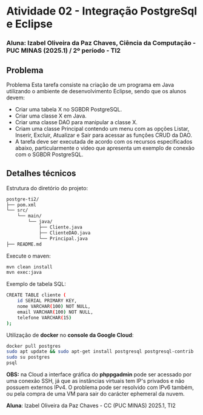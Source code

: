# Atividade 02 - Integração PostgreSql e Eclipse

### Aluna: Izabel Oliveira da Paz Chaves, Ciência da Computação - PUC MINAS (2025.1) / 2º período - TI2

## Problema
Problema
Esta tarefa consiste na criação de um programa em Java utilizando o ambiente de desenvolvimento Eclipse, sendo que os alunos devem:

* Criar uma tabela X no SGBDR PostgreSQL.
* Criar uma classe X em Java.
* Criar uma classe DAO para manipular a classe X.
* Criam uma classe Principal contendo um menu com as opções Listar, Inserir, Excluir, Atualizar e Sair para acessar as funções CRUD da DAO.
* A tarefa deve ser executada de acordo com os recursos especificados abaixo, particularmente o video que apresenta um exemplo de conexão com o SGBDR PostgreSQL.

## Detalhes técnicos
Estrutura do diretório do projeto:

```bash
postgre-ti2/
├── pom.xml
└── src/
    └── main/
        └── java/
            ├── Cliente.java
            ├── ClienteDAO.java
            └── Principal.java
├── README.md
```

Execute o maven:

```bash
mvn clean install
mvn exec:java
```

Exemplo de tabela SQL:

```bash
CREATE TABLE cliente (
    id SERIAL PRIMARY KEY,
    nome VARCHAR(100) NOT NULL,
    email VARCHAR(100) NOT NULL,
    telefone VARCHAR(15)
);
```

Utilização de **docker** no **console da Google Cloud**:

```bash
docker pull postgres
sudo apt update && sudo apt-get install postgresql postgresql-contrib
sudo su postgres
psql
```
**OBS:** na Cloud a interface gráfica do **phppgadmin** pode ser acessado por uma conexão SSH, já que as instâncias virtuais tem IP's privados e não possuem externos IPv4. O problema pode ser resolvido com IPv6 também, ou pela compra de uma VM para sair do carácter ephemeral da nuvem.

**Aluna**: Izabel Oliveira da Paz Chaves - CC (PUC MINAS) 2025.1, TI2
